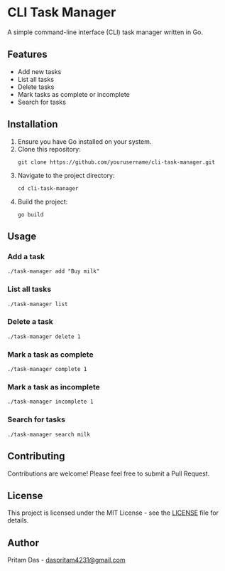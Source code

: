 # CLI Task Manager

A simple command-line interface (CLI) task manager written in Go.

## Features

- Add new tasks
- List all tasks
- Delete tasks
- Mark tasks as complete or incomplete
- Search for tasks

## Installation

1. Ensure you have Go installed on your system.
2. Clone this repository:
   ```
   git clone https://github.com/yourusername/cli-task-manager.git
   ```
3. Navigate to the project directory:
   ```
   cd cli-task-manager
   ```
4. Build the project:
   ```
   go build
   ```

## Usage

### Add a task
```
./task-manager add "Buy milk"
```

### List all tasks
```
./task-manager list
```

### Delete a task
```
./task-manager delete 1
```

### Mark a task as complete
```
./task-manager complete 1
```

### Mark a task as incomplete
```
./task-manager incomplete 1
```

### Search for tasks
```
./task-manager search milk
```

## Contributing

Contributions are welcome! Please feel free to submit a Pull Request.

## License

This project is licensed under the MIT License - see the [LICENSE](LICENSE) file for details.

## Author

Pritam Das - [daspritam4231@gmail.com](mailto:daspritam4231@gmail.com)
